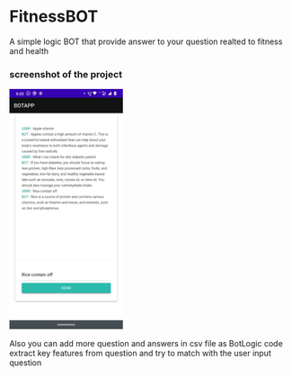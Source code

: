 # FitnessBOT

A simple logic BOT that provide answer to your question realted to fitness and health 

### screenshot of the project
 <img width="40%" src="https://github.com/JATIN2111999/FitnessBOT/blob/main/BOT.jpeg"/>

Also you can add more question and answers in csv file as BotLogic code extract key features from question and try to match with the user input question 
